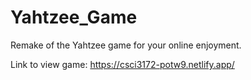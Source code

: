 # Yahtzee_Game
Remake of the Yahtzee game for your online enjoyment.

Link to view game: https://csci3172-potw9.netlify.app/
